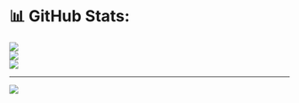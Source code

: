 # 📊 GitHub Stats:
![](https://github-readme-stats.vercel.app/api?username=Mundeomkar&theme=dark&hide_border=false&include_all_commits=false&count_private=false)<br/>
![](https://github-readme-streak-stats.herokuapp.com/?user=Mundeomkar&theme=dark&hide_border=false)<br/>
![](https://github-readme-stats.vercel.app/api/top-langs/?username=Mundeomkar&theme=dark&hide_border=false&include_all_commits=false&count_private=false&layout=compact)

---
[![](https://visitcount.itsvg.in/api?id=Mundeomkar&icon=0&color=0)](https://visitcount.itsvg.in)

<!-- Proudly created with GPRM ( https://gprm.itsvg.in ) -->
